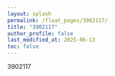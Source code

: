 ```yaml
---
layout: splash
permalink: /float_pages/3902117/
title: "3902117"
author_profile: false
last_modified_at: 2025-06-13
toc: false
---
```

 
3902117
